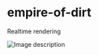 # empire-of-dirt
Realtime rendering


![Image description]([Imgur](https://i.imgur.com/pOesB5y.jpg))

